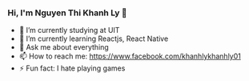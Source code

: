 ### Hi, I'm Nguyen Thi Khanh Ly 👋

- 🔭 I’m currently studying at UIT
- 🌱 I’m currently learning Reactjs, React Native
- 💬 Ask me about everything
- 📫 How to reach me: https://www.facebook.com/khanhlykhanhly01
- ⚡ Fun fact: I hate playing games
